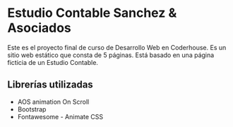 # Estudio Contable Sanchez & Asociados 
Este es el proyecto final de curso de Desarrollo Web en Coderhouse. Es un sitio web estático que consta de 5 páginas. Está basado en una página ficticia de un Estudio Contable.

## Librerías utilizadas

- AOS animation On Scroll
- Bootstrap
- Fontawesome
- Animate CSS
